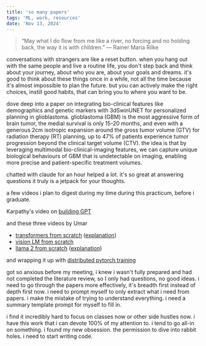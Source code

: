 ```yaml
---
title: 'so many papers'
tags: 'ML, work, resources'
date: 'Nov 13, 2024'
---
```


> “May what I do flow from me like a river, no forcing and no holding back, the way it is with children.”
> ― Rainer Maria Rilke

conversations with strangers are like a reset button. when you hang out with the same people and live a routine life, you don't step back and think about your journey, about who you are, about your goals and dreams. it's good to think about these things once in a while, not all the time because it's almost impossible to plan the future. but you can actively make the right choices, instill good habits, that can bring you to where you want to be.

dove deep into a paper on integrating bio-clinical features like demographics and genetic markers with 3dSwinUNET for personalized planning in glioblastoma. glioblastoma (GBM) is the most aggressive form of brain tumor, the medial survival is only 15-20 months, and even with a generous 2cm isotropic expansion around the gross tumor volume (GTV) for radiation therapy (RT) planning, up to 47% of patients experience tumor progression beyond the clinical target volume (CTV). the idea is that by leveraging multimodal bio-clinical-imaging features, we can capture unique biological behaviours of GBM that is undetectable on imaging, enabling more precise and patient-specific treatment volumes.

chatted with claude for an hour helped a lot. it's so great at answering questions it truly is a jetpack for your thoughts.

a few videos i plan to digest during my time during this practicum, before i graduate.

Karpathy's video on [building GPT](https://youtu.be/kCc8FmEb1nY?si=SQmlcr_ndhRnU5Dx)

and these three videos by Umar

- [transformers from scratch](https://youtu.be/ISNdQcPhsts?si=rrHj3AoNXqjKQkBw) ([explanation](https://youtu.be/bCz4OMemCcA?si=xCFBILGuGgBjSytQ))
- [vision LM from scratch](https://youtu.be/vAmKB7iPkWw?si=Lqm0tflleC_fhdtw)
- [llama 2 from scratch](https://youtu.be/oM4VmoabDAI?si=FsWHfh1j4aE4RXma) ([explanation](https://youtu.be/Mn_9W1nCFLo?si=Pj1NOAdHZHaMOG2z))

and wrapping it up with [distributed pytorch training](https://youtu.be/toUSzwR0EV8?si=IEGN6Cz1xKMxVU_v)

got so anxious before my meeting, i knew i wasn't fully prepared and had not completed the literature review, so I only had questions, no good ideas. i need to go through the papers more effectively, it's breadth first instead of depth first now. i need to prompt myself to only extract what i need from papers. i make the mistake of trying to understand everything. i need a summary template prompt for myself to fill in.

i find it incredibly hard to focus on classes now or other side hustles now. i have this work that i can devote 100% of my attention to. i tend to go all-in on something. i found my new obsession. the permission to dive into rabbit holes. i need to start writing code.
